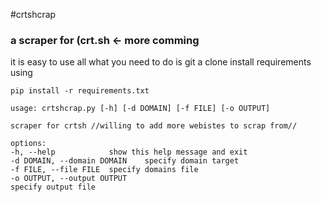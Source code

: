 #crtshcrap

### a scraper for (crt.sh <- more comming

it is easy to use all what you need to do is git a clone
install requirements using
```
pip install -r requirements.txt
```

```
usage: crtshcrap.py [-h] [-d DOMAIN] [-f FILE] [-o OUTPUT]

scraper for crtsh //willing to add more webistes to scrap from// 

options:
-h, --help            show this help message and exit
-d DOMAIN, --domain DOMAIN    specify domain target
-f FILE, --file FILE  specify domains file
-o OUTPUT, --output OUTPUT
specify output file
```
